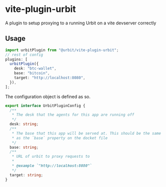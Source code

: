 # vite-plugin-urbit

A plugin to setup proxying to a running Urbit on a vite devserver correctly

## Usage

```typescript
import urbitPlugin from "@urbit/vite-plugin-urbit";
// rest of config
plugins: [
  urbitPlugin({
    desk: "btc-wallet",
    base: "bitcoin",
    target: "http://localhost:8080",
  }),
];
```

The configuration object is defined as so.

```typescript
export interface UrbitPluginConfig {
  /**
   * The desk that the agents for this app are running off
   */
  desk: string;
  /**
   * The base that this app will be served at. This should be the same
   * as the `base` property on the docket file
   */
  base: string;
  /**
   * URL of urbit to proxy requests to
   *
   * @example `"http://localhost:8080"`
   */
  target: string;
}
```
